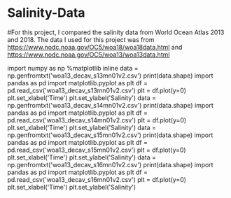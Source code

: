 # Salinity-Data

#For this project, I compared the salinity data from World Ocean Atlas 2013 and 2018. The data I used for this project was from https://www.nodc.noaa.gov/OC5/woa18/woa18data.html and https://www.nodc.noaa.gov/OC5/woa13/woa13data.html



import numpy as np
%matplotlib inline
data = np.genfromtxt('woa13_decav_s13mn01v2.csv')
print(data.shape)
import pandas as pd
import matplotlib.pyplot as plt
df = pd.read_csv('woa13_decav_s13mn01v2.csv')
plt = df.plot(y=0)
plt.set_xlabel('Time')
plt.set_ylabel('Salinity')
data = np.genfromtxt('woa13_decav_s14mn01v2.csv')
print(data.shape)
import pandas as pd
import matplotlib.pyplot as plt
df = pd.read_csv('woa13_decav_s14mn01v2.csv')
plt = df.plot(y=0)
plt.set_xlabel('Time')
plt.set_ylabel('Salinity')
data = np.genfromtxt('woa13_decav_s15mn01v2.csv')
print(data.shape)
import pandas as pd
import matplotlib.pyplot as plt
df = pd.read_csv('woa13_decav_s15mn01v2.csv')
plt = df.plot(y=0)
plt.set_xlabel('Time')
plt.set_ylabel('Salinity')
data = np.genfromtxt('woa13_decav_s16mn01v2.csv')
print(data.shape)
import pandas as pd
import matplotlib.pyplot as plt
df = pd.read_csv('woa13_decav_s16mn01v2.csv')
plt = df.plot(y=0)
plt.set_xlabel('Time')
plt.set_ylabel('Salinity')
